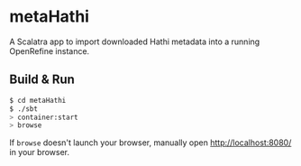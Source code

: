 # metaHathi 

A Scalatra app to import downloaded Hathi metadata into a running OpenRefine instance.


## Build & Run 

```sh
$ cd metaHathi
$ ./sbt
> container:start
> browse
```

If `browse` doesn't launch your browser, manually open [http://localhost:8080/](http://localhost:8080/) in your browser.
